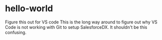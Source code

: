 # hello-world
Figure this out for VS code
This is the long way around to figure out why VS Code is not working with Git to setup SalesforceDX.
It shouldn't be this confusing.
